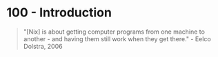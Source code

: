 # 100 - Introduction

> "[Nix] is about getting computer programs from one machine to another - and having them still work when they get there." - Eelco Dolstra, 2006
